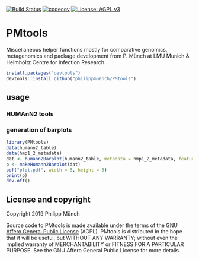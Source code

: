 [![Build Status](https://travis-ci.org/philippmuench/PMtools.svg?branch=master)](https://travis-ci.org/philippmuench/PMtools)
[![codecov](https://codecov.io/gh/philippmuench/PMtools/branch/master/graph/badge.svg)](https://codecov.io/gh/philippmuench/PMtools)
[![License: AGPL v3](https://img.shields.io/badge/License-AGPL%20v3-blue.svg)](https://www.gnu.org/licenses/agpl-3.0)

# PMtools

Miscellaneous helper functions mostly for comparative genomics, metagenomics and package development from P. Münch at LMU Munich & Helmholtz Centre for Infection Research.

```r
install.packages("devtools")
devtools::install_github("philippmuench/PMtools")
```

## usage

### HUMAnN2 tools

### generation of barplots

``` r
library(PMtools)
data(humann2_table)
data(hmp1_2_metadata)
dat <- humann2Barplot(humann2_table, metadata = hmp1_2_metadata, feature = "Cas2")
p <- makeHumann2Barplot(dat)
pdf("plot.pdf", width = 5, height = 5)
print(p)
dev.off()
```

## License and copyright
Copyright 2019 Philipp Münch

Source code to PMtools is made available under the terms of the [GNU Affero General Public License](LICENSE.txt) (AGPL). PMtools is distributed in the hope that it will be useful, but WITHOUT ANY WARRANTY; without even the implied warranty of MERCHANTABILITY or FITNESS FOR A PARTICULAR PURPOSE. See the GNU Affero General Public License for more details.

